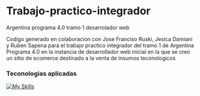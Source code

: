 # Trabajo-practico-integrador
Argentina programa 4.0 tramo 1 desarrolador web 

Codigo generado en colaboracion con Jose Franciso Ruski, Jesica Damiani y Ruben Sapena para el trabajo practico integrador
del tramo 1 de Argentina Programa 4.0 en la instancia de desarrollador web inicial en la que se creo un sitio de ecomerce
destinado a la venta de insumos teconologicos

### Teconologias aplicadas

[![My Skills](https://skillicons.dev/icons?i=figma,vscode,html,css,bootstrap,js,git,github,discord)](https://skillicons.dev)
